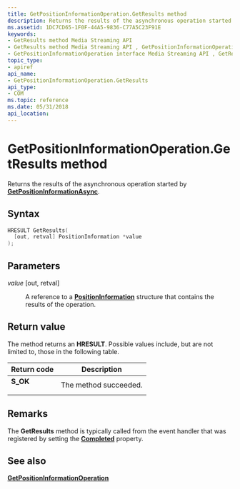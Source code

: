```yaml
---
title: GetPositionInformationOperation.GetResults method
description: Returns the results of the asynchronous operation started by GetPositionInformationAsync.
ms.assetid: 1DC7CD65-1F0F-44A5-9836-C77A5C23F91E
keywords:
- GetResults method Media Streaming API
- GetResults method Media Streaming API , GetPositionInformationOperation interface
- GetPositionInformationOperation interface Media Streaming API , GetResults method
topic_type:
- apiref
api_name:
- GetPositionInformationOperation.GetResults
api_type:
- COM
ms.topic: reference
ms.date: 05/31/2018
api_location: 
---
```


# GetPositionInformationOperation.GetResults method

Returns the results of the asynchronous operation started by [**GetPositionInformationAsync**](https://msdn.microsoft.com/library/Hh828931(v=VS.85).aspx).

## Syntax


```C++
HRESULT GetResults(
  [out, retval] PositionInformation *value
);
```



## Parameters

<dl> <dt>

*value* \[out, retval\]
</dt> <dd>

A reference to a [**PositionInformation**](https://msdn.microsoft.com/library/Hh828991(v=VS.85).aspx) structure that contains the results of the operation.

</dd> </dl>

## Return value

The method returns an **HRESULT**. Possible values include, but are not limited to, those in the following table.



| Return code                                                                          | Description                      |
|--------------------------------------------------------------------------------------|----------------------------------|
| <dl> <dt>**S\_OK**</dt> </dl> | The method succeeded.<br/> |



 

## Remarks

The **GetResults** method is typically called from the event handler that was registered by setting the [**Completed**](getpositioninformationoperation-completed.md) property.

## See also

<dl> <dt>

[**GetPositionInformationOperation**](getpositioninformationoperation.md)
</dt> </dl>

 

 





